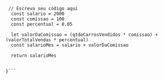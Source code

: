 ```function calculaSalario(qtdeCarrosVendidos, valorTotalVendas) {
 // Escreva seu código aqui
  const salario = 2000
  const comissao = 100
  const percentual = 0.05
  
  let valorDaComissao = (qtdeCarrosVendidos * comissao) + (valorTotalVendas * percentual)
  const salarioMes = salario + valorDaComissao
  
  return salarioMes


}```
